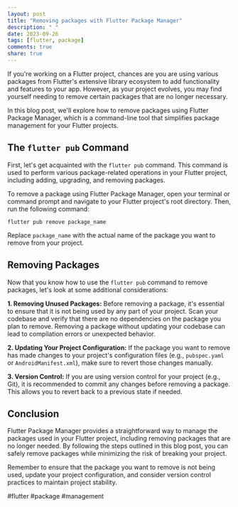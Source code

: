 ```yaml
---
layout: post
title: "Removing packages with Flutter Package Manager"
description: " "
date: 2023-09-26
tags: [flutter, package]
comments: true
share: true
---
```


If you're working on a Flutter project, chances are you are using various packages from Flutter's extensive library ecosystem to add functionality and features to your app. However, as your project evolves, you may find yourself needing to remove certain packages that are no longer necessary.

In this blog post, we'll explore how to remove packages using Flutter Package Manager, which is a command-line tool that simplifies package management for your Flutter projects.

## The `flutter pub` Command

First, let's get acquainted with the `flutter pub` command. This command is used to perform various package-related operations in your Flutter project, including adding, upgrading, and removing packages.

To remove a package using Flutter Package Manager, open your terminal or command prompt and navigate to your Flutter project's root directory. Then, run the following command:

```shell
flutter pub remove package_name
```

Replace `package_name` with the actual name of the package you want to remove from your project.

## Removing Packages

Now that you know how to use the `flutter pub` command to remove packages, let's look at some additional considerations:

**1. Removing Unused Packages:** Before removing a package, it's essential to ensure that it is not being used by any part of your project. Scan your codebase and verify that there are no dependencies on the package you plan to remove. Removing a package without updating your codebase can lead to compilation errors or unexpected behavior.

**2. Updating Your Project Configuration:** If the package you want to remove has made changes to your project's configuration files (e.g., `pubspec.yaml` or `AndroidManifest.xml`), make sure to revert those changes manually.

**3. Version Control:** If you are using version control for your project (e.g., Git), it is recommended to commit any changes before removing a package. This allows you to revert back to a previous state if needed.

## Conclusion

Flutter Package Manager provides a straightforward way to manage the packages used in your Flutter project, including removing packages that are no longer needed. By following the steps outlined in this blog post, you can safely remove packages while minimizing the risk of breaking your project.

Remember to ensure that the package you want to remove is not being used, update your project configuration, and consider version control practices to maintain project stability.

#flutter #package #management